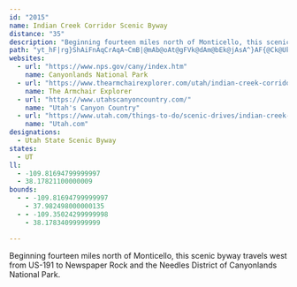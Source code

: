 ```yaml
---
id: "2015"
name: Indian Creek Corridor Scenic Byway
distance: "35"
description: "Beginning fourteen miles north of Monticello, this scenic byway travels west from US-191 to Newspaper Rock and the Needles District of Canyonlands National Park."
path: "yt_hF|rg}ShAiFnAqCrAqA~CmB|@mAb@oAt@gFVk@dAm@bEk@jAsA^}AF{@Ck@UkAUg@cAeA}CgA_BqAc@aAsBaGyA_C_@a@s@uAIcBVsAxAyA`AIx@d@lAvA|@zApA`ApA\\pAJfCk@vBy@tAGfAFnExCzGdBnB`AxAlAlC~CrBjA`Cd@lBe@|@q@t@yAbAsD|CyGfBuJx@oCzByFfAgDD_@MmBQs@o@_AsBsB]wAHoFKyEXyAr@gA\\]vAe@pK{ApI_B~DyAhMuFdGsAdC]fEMzB?|Mp@hBQhBq@bBoBVk@l@yBXwCH{Co@aIqDgMiDuIgA_BkBuBgBqAuBaA}Bq@wA[oCWsBDsCZsEjAmDrAiCd@sCSsBm@oCyBoBmDw@_DYkC?iB\\gJ@yDS_D{AsLg@oFUuF?wEBmDTgEOgF}@gFeAgCmDyD_CgAsIy@oAYuBiAyAaByBoGsFaUw@aG_@_EOoEGkFFod@TyD~@eDl@kA|DwE~@iBx@{CNaBH_DXsm@o@oKiAyH}CwL}AsH}AoKuHgm@sAsM_Cmf@uAcR}Fgc@q@mEaDmN]iCGeB@}BRmBlCoMXyC?}Ei@mEgPid@{EqNs@kCy@sD_@gC_@_D}@sK_@oJXaEr@mEhBgElKaO|AkBdLwPlj@_cAnCmIfEiV`Jwk@bAcEdAcDpAeCdB_CfHaI|f@gj@jBgCfAqCr@aEnCiT|AyGbCcGlH}NhA_BrAsAxBoA`FuAxAs@`As@fO{NtDaDlBiAvFyBvFaAhTqC~Ko@|FJfb@zAzD?`CYnBk@|V}NlJgG`G_DdPuHrEeChb@w[dAeAvAiBt@qApHwSnByEjHcOdBgEv@gCT_CZkLX}Af@_BfBwCjCmBrDaAnBeArBsAvt@oz@nC{CvC_ChC}AtCmAfg@qRlNeFtBgA~EsDrB_ChZab@vHeHhVyS|EkFrAy@t@YfD?lIMbReFr@BrAL~@r@hCxCvCfEzBrB`CdAnA?bCe@bGkBfB[jOx@xBXxCFjDm@~BaA|ByChBq@hB?dFl@fP~GhARrABhAc@fF_Eh@s@~B{FpAoJVk@x@y@dEmD~GoFnA}A^aA|@uHh@}Bd@yAj@eAl@s@dL}EbB_@pJhAbB?tBiA`E_Gx@c@t@C`C`@|MlEvA^bA?bBe@`@m@bAeE^{@h@c@~@YxBA~LrBrCQ|Ae@tBmBxA_AlBYzAHtDb@rFjBvAF`@Gdj@w[pAaAtD{DrFqC~@_AjCiEdCqB|GeAlEmA~BgAxKqKtBcCrB_DvA_IxAoDlEqFlCuCj@qBl@mDnByC|AuAp@QdJb@rBQnAy@l@y@zCgHXgBFeA@_CeByWDcDv@mCfK}VrFqNDkAOY_@M_@HwAbBQDYKUk@KyBuAsH[sAiAaCyA{AmBkAuBsC]YgDyAi@g@aBcDuDuEmI}L{@kBaBaLu@{BsC}GiAuBu@sCiNok@sAwE{r@iwCsCgNiT{rAq@aFg@uBsAkDiBkBexBgsAmy@gg@qCyAi{Ame@eOiEsFqBsDgDcAeBi@mAs@aCm{AwvI"
websites:
  - url: "https://www.nps.gov/cany/index.htm"
    name: Canyonlands National Park
  - url: "https://www.thearmchairexplorer.com/utah/indian-creek-corridor-scenic-byway.php"
    name: The Armchair Explorer
  - url: "https://www.utahscanyoncountry.com/"
    name: "Utah's Canyon Country"
  - url: "https://www.utah.com/things-to-do/scenic-drives/indian-creek-scenic-drive/"
    name: "Utah.com"
designations:
  - Utah State Scenic Byway
states:
  - UT
ll:
  - -109.81694799999997
  - 38.17821100000009
bounds:
  - - -109.81694799999997
    - 37.982498000000135
  - - -109.35024299999998
    - 38.17834099999999

---
```


Beginning fourteen miles north of Monticello, this scenic byway travels west from US-191 to Newspaper Rock and the Needles District of Canyonlands National Park.
